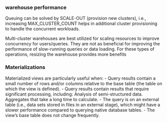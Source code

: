 ### warehouse performance
Queuing can be solved by SCALE-OUT (provision new clusters), i.e., increasing 
MAX_CLUSTER_COUNT helps in additional cluster provisioning to handle the 
concurrent workloads.

Multi-cluster warehouses are best utilized for scaling resources to improve 
concurrency for users/queries. They are not as beneficial for improving the 
performance of slow-running queries or data loading. For these types of 
operations, resizing the warehouse provides more benefits

### Materializations
Materialized views are particularly useful when: - Query results contain a 
small number of rows and/or columns relative to the base table (the table on 
which the view is defined). - Query results contain results that require 
significant processing, including: Analysis of semi-structured data. Aggregates 
that take a long time to calculate. - The query is on an external table (i.e., 
data sets stored in files in an external stage), which might have a slower 
performance compared to querying native database tables. - The view’s base 
table does not change frequently.
